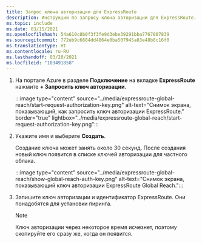 ```yaml
---
title: Запрос ключа авторизации для ExpressRoute
description: Инструкции по запросу ключа авторизации для ExpressRoute.
ms.topic: include
ms.date: 03/15/2021
ms.openlocfilehash: 54a610c8b0f3f3fe9d3ebe39291bba7767007839
ms.sourcegitcommit: 772eb9c6684dd4864e0ba507945a83e48b8c16f0
ms.translationtype: HT
ms.contentlocale: ru-RU
ms.lasthandoff: 03/20/2021
ms.locfileid: "103491858"
---
```

<!-- used in expressroute-global-reach-private-cloud.md and create-ipsec-tunnel.md -->

1. На портале Azure в разделе **Подключение** на вкладке **ExpressRoute** нажмите **+ Запросить ключ авторизации**. 

   :::image type="content" source="../media/expressroute-global-reach/start-request-authorization-key.png" alt-text="Снимок экрана, показывающий, как запросить ключ авторизации ExpressRoute." border="true" lightbox="../media/expressroute-global-reach/start-request-authorization-key.png":::

1. Укажите имя и выберите **Создать**. 
      
   Создание ключа может занять около 30 секунд. После создания новый ключ появится в списке ключей авторизации для частного облака.

   :::image type="content" source="../media/expressroute-global-reach/show-global-reach-auth-key.png" alt-text="Снимок экрана, показывающий ключ авторизации ExpressRoute Global Reach.":::
  
1. Запишите ключ авторизации и идентификатор ExpressRoute. Они понадобятся для установки пиринга.  

   > [!NOTE]
   > Ключ авторизации через некоторое время исчезнет, поэтому скопируйте его сразу же, когда он появится.